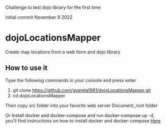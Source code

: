Challenge to test dojo library for the first time

initial commit November 9 2022

# dojoLocationsMapper
Create map locations from a web form and dojo library

## How to use it
Type the following commands in your console and press enter

1. git clone https://github.com/gvarela1981/dojoLocationsMapper.git
1. cd dojoLocationsMapper

Then copy src folder into your favorite web server Document_root folder

Or Install docker and docker-compose and run docker-compose up -d, you'll find instructions on how to install docker and docker-compose [Here](https://gist.github.com/Zalitoar/ef1577acad9c3a78461954e080dc8576)